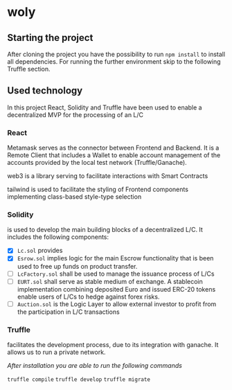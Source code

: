 # woly

## Starting the project

After cloning the project you have the possibility to run `npm install` to install all dependencies. For running the further environment skip to the following Truffle section.

## Used technology

In this project React, Solidity and Truffle have been used to enable a decentralized MVP for the processing of an L/C

### React

Metamask
serves as the connector between Frontend and Backend. It is a Remote Client that includes a Wallet to enable account management of the accounts provided by the local test network (Truffle/Ganache).

web3 
is a library serving to facilitate interactions with Smart Contracts

tailwind
is used to facilitate the styling of Frontend components implementing class-based style-type selection


### Solidity
is used to develop the main building blocks of a decentralized L/C. It includes the following components:

- [X] `Lc.sol` provides
- [X] `Esrow.sol` implies logic for the main Escrow functionality that is been used to free up funds on product transfer.
- [ ] `LcFactory.sol` shall be used to manage the issuance process of L/Cs
- [ ] `EURT.sol` shall serve as stable medium of exchange. A stablecoin implementation combining deposited Euro and issued ERC-20 tokens enable users of L/Cs to hedge against forex risks. 
- [ ] `Auction.sol` is the Logic Layer to allow external investor to profit from the participation in L/C transactions

### Truffle
facilitates the development process, due to its integration with ganache. It allows us to run a private network.

*After installation you are able to run the following commands*

`truffle compile`
`truffle develop`
`truffle migrate`
